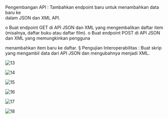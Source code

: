 Pengembangan	API :	Tambahkan	endpoint	baru	untuk	menambahkan	data	baru	ke	
dalam	JSON	dan	XML	API.

o Buat	endpoint	GET	di	API	JSON	dan	XML	yang	mengembalikan	daftar	item	
(misalnya,	daftar	buku	atau	daftar	film).
o Buat	endpoint	POST	di	API	JSON	dan	XML	yang	memungkinkan	pengguna	

menambahkan	item	baru	ke	daftar.
§ Pengujian	Interoperabilitas :	Buat	skrip	yang	mengambil	data	dari	API	JSON	dan	
mengubahnya	menjadi	XML.

![13](https://github.com/user-attachments/assets/7df28299-55ff-4118-8e35-9666ee5a7b46)

![14](https://github.com/user-attachments/assets/8ea748e5-c30a-4b8d-b132-878f95e780c3)

![15](https://github.com/user-attachments/assets/2f643f6f-fe41-442e-b269-11cdb8ec0436)

![16](https://github.com/user-attachments/assets/ef3b6fff-43eb-4f3a-8392-9ce8b60683f2)

![17](https://github.com/user-attachments/assets/1f0207fa-37e2-41b9-90cb-0e1e70274879)

![18](https://github.com/user-attachments/assets/88b3967f-3f79-4b47-99ca-0e52130eee5b)

